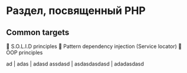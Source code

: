 # Раздел, посвященный PHP

## Common targets
🎯 S.O.L.I.D principles
🎯 Pattern dependency injection (Service locator)
🎯 OOP principles

ad | adas | adasd 
assdasd | asdasdasdasd | adadasdasd
